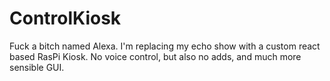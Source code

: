 # ControlKiosk
Fuck a bitch named Alexa. I'm replacing my echo show with a custom react based RasPi Kiosk. No voice control, but also no adds, and much more sensible GUI.

